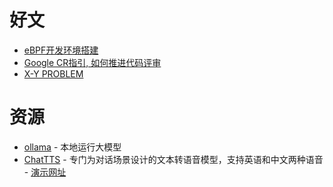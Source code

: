 # 好文
- [eBPF开发环境搭建](https://www.hitzhangjie.pro/blog/2023-11-22-ebpf%E5%BC%80%E5%8F%91%E7%8E%AF%E5%A2%83%E6%90%AD%E5%BB%BA/)
- [Google CR指引, 如何推进代码评审](https://www.hitzhangjie.pro/blog/2019-09-10-%E5%A6%82%E4%BD%95%E6%9B%B4%E5%A5%BD%E5%9C%B0%E8%BF%9B%E8%A1%8C%E4%BB%A3%E7%A0%81review/)
- [X-Y PROBLEM](https://coolshell.cn/articles/10804.html)

# 资源
- [ollama](https://github.com/ollama/ollama) - 本地运行大模型
- [ChatTTS](https://github.com/2noise/ChatTTS) - 专门为对话场景设计的文本转语音模型，支持英语和中文两种语音 - [演示网址](https://chattts.com/)